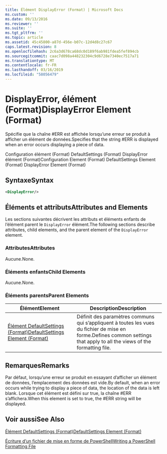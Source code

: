 ```yaml
---
title: Élément DisplayError (Format) | Microsoft Docs
ms.custom: ''
ms.date: 09/13/2016
ms.reviewer: ''
ms.suite: ''
ms.tgt_pltfrm: ''
ms.topic: article
ms.assetid: 45c45800-a87d-456e-b07c-12d4d8c27c67
caps.latest.revision: 8
ms.openlocfilehash: 2c6a3d678ca68dc0d189f6ab981fdea5fef894cb
ms.sourcegitcommit: caac7d098a448232304c9d6728e7340ec7517a71
ms.translationtype: MT
ms.contentlocale: fr-FR
ms.lasthandoff: 03/16/2019
ms.locfileid: "58056479"
---
```

# <a name="displayerror-element-format"></a><span data-ttu-id="a5a4d-102">DisplayError, élément (Format)</span><span class="sxs-lookup"><span data-stu-id="a5a4d-102">DisplayError Element (Format)</span></span>

<span data-ttu-id="a5a4d-103">Spécifie que la chaîne #ERR est affichée lorsqu’une erreur se produit à afficher un élément de données.</span><span class="sxs-lookup"><span data-stu-id="a5a4d-103">Specifies that the string #ERR is displayed when an error occurs displaying a piece of data.</span></span>

<span data-ttu-id="a5a4d-104">Configuration élément (Format) DefaultSettings (Format) DisplayError élément (Format)</span><span class="sxs-lookup"><span data-stu-id="a5a4d-104">Configuration Element (Format) DefaultSettings Element (Format) DisplayError Element (Format)</span></span>

## <a name="syntax"></a><span data-ttu-id="a5a4d-105">Syntaxe</span><span class="sxs-lookup"><span data-stu-id="a5a4d-105">Syntax</span></span>

```xml
<DisplayError/>
```

## <a name="attributes-and-elements"></a><span data-ttu-id="a5a4d-106">Éléments et attributs</span><span class="sxs-lookup"><span data-stu-id="a5a4d-106">Attributes and Elements</span></span>

<span data-ttu-id="a5a4d-107">Les sections suivantes décrivent les attributs et éléments enfants de l’élément parent le `DisplayError` élément.</span><span class="sxs-lookup"><span data-stu-id="a5a4d-107">The following sections describe attributes, child elements, and the parent element of the `DisplayError` element.</span></span>

### <a name="attributes"></a><span data-ttu-id="a5a4d-108">Attributes</span><span class="sxs-lookup"><span data-stu-id="a5a4d-108">Attributes</span></span>

<span data-ttu-id="a5a4d-109">Aucune.</span><span class="sxs-lookup"><span data-stu-id="a5a4d-109">None.</span></span>

### <a name="child-elements"></a><span data-ttu-id="a5a4d-110">Éléments enfants</span><span class="sxs-lookup"><span data-stu-id="a5a4d-110">Child Elements</span></span>

<span data-ttu-id="a5a4d-111">Aucune.</span><span class="sxs-lookup"><span data-stu-id="a5a4d-111">None.</span></span>

### <a name="parent-elements"></a><span data-ttu-id="a5a4d-112">Éléments parents</span><span class="sxs-lookup"><span data-stu-id="a5a4d-112">Parent Elements</span></span>

|<span data-ttu-id="a5a4d-113">Élément</span><span class="sxs-lookup"><span data-stu-id="a5a4d-113">Element</span></span>|<span data-ttu-id="a5a4d-114">Description</span><span class="sxs-lookup"><span data-stu-id="a5a4d-114">Description</span></span>|
|-------------|-----------------|
|[<span data-ttu-id="a5a4d-115">Élément DefaultSettings (Format)</span><span class="sxs-lookup"><span data-stu-id="a5a4d-115">DefaultSettings Element (Format)</span></span>](./defaultsettings-element-format.md)|<span data-ttu-id="a5a4d-116">Définit des paramètres communs qui s’appliquent à toutes les vues du fichier de mise en forme.</span><span class="sxs-lookup"><span data-stu-id="a5a4d-116">Defines common settings that apply to all the views of the formatting file.</span></span>|

## <a name="remarks"></a><span data-ttu-id="a5a4d-117">Remarques</span><span class="sxs-lookup"><span data-stu-id="a5a4d-117">Remarks</span></span>

<span data-ttu-id="a5a4d-118">Par défaut, lorsqu’une erreur se produit en essayant d’afficher un élément de données, l’emplacement des données est vide.</span><span class="sxs-lookup"><span data-stu-id="a5a4d-118">By default, when an error occurs while trying to display a piece of data, the location of the data is left blank.</span></span> <span data-ttu-id="a5a4d-119">Lorsque cet élément est défini sur true, la chaîne #ERR s’affichera.</span><span class="sxs-lookup"><span data-stu-id="a5a4d-119">When this element is set to true, the #ERR string will be displayed.</span></span>

## <a name="see-also"></a><span data-ttu-id="a5a4d-120">Voir aussi</span><span class="sxs-lookup"><span data-stu-id="a5a4d-120">See Also</span></span>

[<span data-ttu-id="a5a4d-121">Élément DefaultSettings (Format)</span><span class="sxs-lookup"><span data-stu-id="a5a4d-121">DefaultSettings Element (Format)</span></span>](./defaultsettings-element-format.md)

[<span data-ttu-id="a5a4d-122">Écriture d’un fichier de mise en forme de PowerShell</span><span class="sxs-lookup"><span data-stu-id="a5a4d-122">Writing a PowerShell Formatting File</span></span>](./writing-a-powershell-formatting-file.md)
